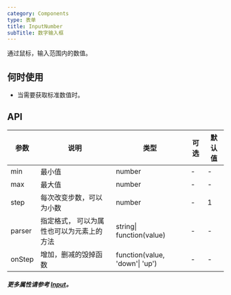 ```yaml
---
category: Components
type: 表单
title: InputNumber  
subTitle: 数字输入框
---
```


通过鼠标，输入范围内的数值。

## 何时使用
- 当需要获取标准数值时。



## API 
| 参数   | 说明                                      | 类型                           | 可选 | 默认值 |
| ------ | ----------------------------------------- | ------------------------------ | ---- | ------ |
| min    | 最小值                                    | number                         | -    | -      |
| max    | 最大值                                    | number                         | -    | -      |
| step   | 每次改变步数，可以为小数                  | number                         | -    | 1      |
| parser | 指定格式， 可以为属性也可以为元素上的方法 | string\| function(value)       | -    | -      |
| onStep | 增加，删减的毁掉函数                      | function(value, 'down'\| 'up') | -    | -      |

##### 更多属性请参考 [Input](/components/input/#API)。